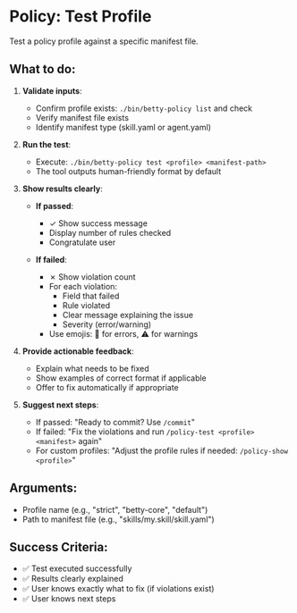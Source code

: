 # Policy: Test Profile

Test a policy profile against a specific manifest file.

## What to do:

1. **Validate inputs**:
   - Confirm profile exists: `./bin/betty-policy list` and check
   - Verify manifest file exists
   - Identify manifest type (skill.yaml or agent.yaml)

2. **Run the test**:
   - Execute: `./bin/betty-policy test <profile> <manifest-path>`
   - The tool outputs human-friendly format by default

3. **Show results clearly**:
   - **If passed**:
     - ✓ Show success message
     - Display number of rules checked
     - Congratulate user

   - **If failed**:
     - ✗ Show violation count
     - For each violation:
       - Field that failed
       - Rule violated
       - Clear message explaining the issue
       - Severity (error/warning)
     - Use emojis: 🔴 for errors, ⚠️ for warnings

4. **Provide actionable feedback**:
   - Explain what needs to be fixed
   - Show examples of correct format if applicable
   - Offer to fix automatically if appropriate

5. **Suggest next steps**:
   - If passed: "Ready to commit? Use `/commit`"
   - If failed: "Fix the violations and run `/policy-test <profile> <manifest>` again"
   - For custom profiles: "Adjust the profile rules if needed: `/policy-show <profile>`"

## Arguments:

- Profile name (e.g., "strict", "betty-core", "default")
- Path to manifest file (e.g., "skills/my.skill/skill.yaml")

## Success Criteria:

- ✅ Test executed successfully
- ✅ Results clearly explained
- ✅ User knows exactly what to fix (if violations exist)
- ✅ User knows next steps
